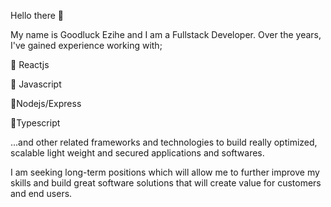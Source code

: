 Hello there 👋

My name is Goodluck Ezihe and I am a Fullstack Developer.
Over the years, I've gained experience working with;

🔗 Reactjs

🔗 Javascript

🔗Nodejs/Express

🔗Typescript

...and other related frameworks and technologies to 
build really optimized, scalable light weight and 
secured applications and softwares.

I am seeking long-term positions which will 
allow me to further improve my skills and build great 
software solutions that will create value for customers 
and end users.
